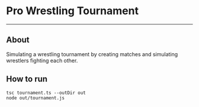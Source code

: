 # Pro Wrestling Tournament
---

## About
Simulating a wrestling tournament by creating matches and simulating wrestlers fighting each other. 

## How to run
`tsc tournament.ts --outDir out` \
`node out/tournament.js`
